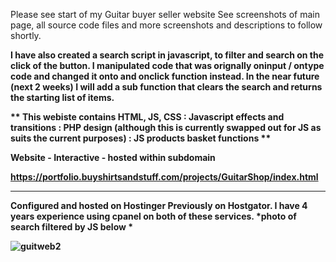 Please see start of my Guitar buyer seller website  See screenshots of main page, all source code files and more screenshots and descriptions to follow shortly.

<b>I have also created a search script in javascript, to filter and search on the click of the button.  I manipulated code that was orignally oninput / ontype code and changed it onto and onclick function instead.  In the near future (next 2 weeks) I will add a sub function that clears the search and returns the starting list of items.

** This webiste contains HTML, JS, CSS :   Javascript effects and transitions : PHP design (although this is currently swapped out for JS as suits the current purposes) : JS products basket functions **

Website - Interactive - hosted within subdomain

https://portfolio.buyshirtsandstuff.com/projects/GuitarShop/index.html


-------------------------------------------------------
Configured and hosted on Hostinger
Previously on Hostgator.  I have 4 years experience using cpanel on both of these services.  *photo of search filtered by JS below *


![guitweb2](https://github.com/WAZJACk85/Front-End-Projects/assets/20317523/935cc369-2387-4180-bac0-1d90b20bb842)
